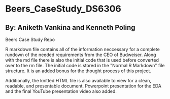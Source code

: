 # Beers_CaseStudy_DS6306
## By: Aniketh Vankina and Kenneth Poling

Beers Case Study Repo

R markdown file contains all of the information neccessary for a complete rundown of the needed requirements from the CEO of Budweiser. Along with the md file there is also the initial code that is used before converted over to the rm file. The initial code is stored in the "Normal R Markdown" file structure. It is an added bonus for the thought process of this project.

Additionally, the knitted HTML file is also available to view for a clean, readable, and presentable document. Powerpoint presentation for the EDA and the final YouTube presentation video also added.
